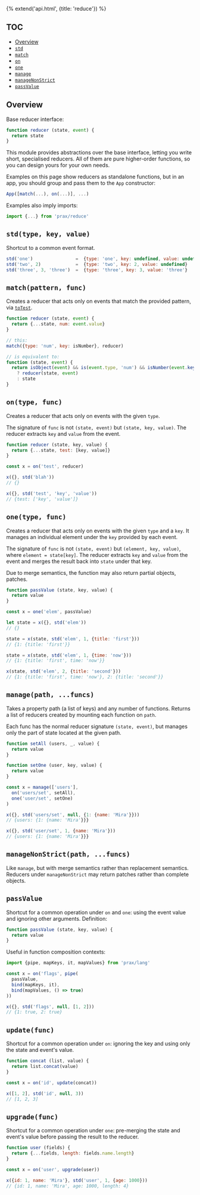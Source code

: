 {% extend('api.html', {title: 'reduce'}) %}

## TOC

* [Overview]({{url(path)}}/#overview)
* [`std`]({{url(path)}}/#-std-type-key-value-)
* [`match`]({{url(path)}}/#-match-pattern-func-)
* [`on`]({{url(path)}}/#-on-type-func-)
* [`one`]({{url(path)}}/#-one-type-func-)
* [`manage`]({{url(path)}}/#-manage-path-funcs-)
* [`manageNonStrict`]({{url(path)}}/#-managenonstrict-path-funcs-)
* [`passValue`]({{url(path)}}/#-passvalue-)

## Overview

Base reducer interface:

```js
function reducer (state, event) {
  return state
}
```

This module provides abstractions over the base interface, letting you write
short, specialised reducers. All of them are pure higher-order functions, so you
can design yours for your own needs.

Examples on this page show reducers as standalone functions, but in an app, you
should group and pass them to the `App` constructor:

```js
App([match(...), on(...)], ...)
```

Examples also imply imports:

```js
import {...} from 'prax/reduce'
```

## `std(type, key, value)`

Shortcut to a common event format.

```js
std('one')                =  {type: 'one', key: undefined, value: undefined}
std('two', 2)             =  {type: 'two', key: 2, value: undefined}
std('three', 3, 'three')  =  {type: 'three', key: 3, value: 'three'}
```

## `match(pattern, func)`

Creates a reducer that acts only on events that match the provided pattern, via
[`toTest`](api/pattern/#-totest-pattern-).

```js
function reducer (state, event) {
  return {...state, num: event.value}
}

// this:
match({type: 'num', key: isNumber}, reducer)

// is equivalent to:
function (state, event) {
  return isObject(event) && is(event.type, 'num') && isNumber(event.key)
    ? reducer(state, event)
    : state
}
```

## `on(type, func)`

Creates a reducer that acts only on events with the given `type`.

The signature of `func` is not `(state, event)` but `(state, key, value)`. The
reducer extracts `key` and `value` from the event.

```js
function reducer (state, key, value) {
  return {...state, test: [key, value]}
}

const x = on('test', reducer)

x({}, std('blah'))
// {}

x({}, std('test', 'key', 'value'))
// {test: ['key', 'value']}
```

## `one(type, func)`

Creates a reducer that acts only on events with the given `type` and a `key`.
It manages an individual element under the `key` provided by each event.

The signature of `func` is not `(state, event)` but `(element, key, value)`,
where `element = state[key]`. The reducer extracts `key` and `value` from the
event and merges the result back into `state` under that key.

Due to merge semantics, the function may also return partial objects, patches.

```js
function passValue (state, key, value) {
  return value
}

const x = one('elem', passValue)

let state = x({}, std('elem'))
// {}

state = x(state, std('elem', 1, {title: 'first'}))
// {1: {title: 'first'}}

state = x(state, std('elem', 1, {time: 'now'}))
// {1: {title: 'first', time: 'now'}}

x(state, std('elem', 2, {title: 'second'}))
// {1: {title: 'first', time: 'now'}, 2: {title: 'second'}}
```

## `manage(path, ...funcs)`

Takes a property path (a list of keys) and any number of functions. Returns a
list of reducers created by mounting each function on `path`.

Each func has the normal reducer signature `(state, event)`, but manages only
the part of state located at the given path.

```js
function setAll (users, _, value) {
  return value
}

function setOne (user, key, value) {
  return value
}

const x = manage(['users'],
  on('users/set', setAll),
  one('user/set', setOne)
)

x({}, std('users/set', null, {1: {name: 'Mira'}}))
// {users: {1: {name: 'Mira'}}}

x({}, std('user/set', 1, {name: 'Mira'}))
// {users: {1: {name: 'Mira'}}}
```

## `manageNonStrict(path, ...funcs)`

Like `manage`, but with merge semantics rather than replacement semantics.
Reducers under `manageNonStrict` may return patches rather than complete
objects.

## `passValue`

Shortcut for a common operation under `on` and `one`: using the event value and
ignoring other arguments. Definition:

```js
function passValue (state, key, value) {
  return value
}
```

Useful in function composition contexts:

```js
import {pipe, mapKeys, it, mapValues} from 'prax/lang'

const x = on('flags', pipe(
  passValue,
  bind(mapKeys, it),
  bind(mapValues, () => true)
))

x({}, std('flags', null, [1, 2]))
// {1: true, 2: true}
```

## `update(func)`

Shortcut for a common operation under `on`: ignoring the key and using only the
state and event's value.

```js
function concat (list, value) {
  return list.concat(value)
}

const x = on('id', update(concat))

x([1, 2], std('id', null, 3))
// [1, 2, 3]
```

## `upgrade(func)`

Shortcut for a common operation under `one`: pre-merging the state and event's
value before passing the result to the reducer.

```js
function user (fields) {
  return {...fields, length: fields.name.length}
}

const x = on('user', upgrade(user))

x({id: 1, name: 'Mira'}, std('user', 1, {age: 1000}))
// {id: 1, name: 'Mira', age: 1000, length: 4}
```
